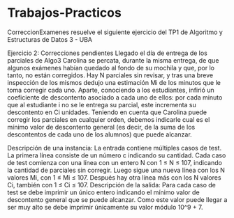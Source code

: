 # Trabajos-Practicos
CorreccionExamenes resuelve el siguiente ejercicio del TP1 de Algoritmo y Estructuras de Datos 3 - UBA

Ejercicio 2: Correcciones pendientes
Llegado el día de entrega de los parciales de Algo3 Carolina se percata, durante la misma entrega, de que algunos exámenes habían quedado al fondo de su mochila 
y que, por lo tanto, no están corregidos. Hay N parciales sin revisar, y tras una breve inspección de los mismos dedujo una estimación Mi de los minutos que le 
toma corregir cada uno. Aparte, conociendo a los estudiantes, infirió un coeficiente de descontento asociado a cada uno de ellos: por cada minuto que al estudiante 
i no se le entrega su parcial, este incrementa su descontento en Ci unidades.
Teniendo en cuenta que Carolina puede corregir los parciales en cualquier orden, debemos indicarle cual es el mínimo valor de descontento general (es decir, de la 
suma de los descontentos de cada uno de los alumnos) que puede alcanzar.

Descripción de una instancia:
La entrada contiene múltiples casos de test. La primera línea consiste de un número c indicando su cantidad.
Cada caso de test comienza con una línea con un entero N con 1 ≤ N ≤ 107, indicando la cantidad de parciales sin corregir. Luego sigue una nueva línea con los N valores Mi,
con 1 ≤ Mi ≤ 107. Después hay otra línea más con los N valores Ci, también con 1 ≤ Ci ≤ 107.
Descripción de la salida:
Para cada caso de test se debe imprimir un único entero indicando el mínimo valor de descontento general que se puede alcanzar. Como este valor puede llegar a ser muy alto 
se debe imprimir únicamente su valor módulo 10^9 + 7.
